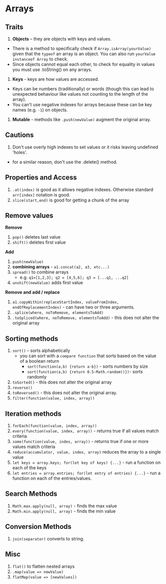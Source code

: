 # Arrays

## Traits

1. **Objects** – they are objects with keys and values.

- There is a method to specifically check if `Array.isArray(yourValue)` given that the `typeof` an array is an object. You can also run `yourValue instanceof Array` to check.
- Since objects cannot equal each other, to check for equality in values you must use .toString() on any arrays.

1. **Keys** - keys are how values are accessed.

- Keys can be numbers (traditionally) or words (though this can lead to unexpected behaviour like values not counting to the length of the array).
- You can't use negative indexes for arrays because these can be key names (e.g. `-1`) on objects.

1. **Mutable** - methods like `.push(newValue)` augment the original array.

## Cautions

1. Don't use overly high indexes to set values or it risks leaving undefined 'holes'.

- for a similar reason, don't use the .delete() method.

## Properties and Access

1. `.at(index)` is good as it allows negative indexes. Otherwise standard `arr[index]` notation is good.
1. `slice(start,end)` is good for getting a chunk of the array

## Remove values

**Remove**

1. `pop()` deletes last value
1. `shift()` deletes first value

**Add**

1. `push(newValue)`
1. **combining arrays** - `a1.concat(a2, a3, etc...)`
1. `spread()` to combine arrays
   - e.g. `q1=[1,2,3]; q2 = [4,5,6]; q3 = [...q1, ...q2]`
1. `unshift(newValue)` adds first value

**Remove and add / replace**

1. `a1.copyWithin(replaceStartIndex, valueFromIndex, endOfReplacementIndex)` - can have two or three arguments.
1. `.splice(where, noToRemove, elementsToAdd)`
1. `.toSpliced(where, noToRemove, elementsToAdd)` - this does not alter the original array

## Sorting methods

1. `sort()` - sorts alphabetically
   - you can sort with a `compare function` that sorts based on the value of a boolean return
     - `sort(function(a,b) {return a-b})` - sorts numbers by size
     - `sort(function(a,b) {return 0.5-Math.random()})`- sorts randomly
1. `toSorted()` - this does not alter the original array
1. `reverse()`
1. `toReversed()` - this does not alter the original array.
1. `filter(function(value, index, array))`

## Iteration methods

1. `forEach(function(value, index, array))`
1. `every(function(value, index, array))` - returns true if all values match criteria
1. `some(function(value, index, array))` - returns true if one or more values match criteria
1. `reduce(accumulator, value, index, array)` reduces the array to a single value
1. `let keys = array.keys; for(let key of keys) {...}` - run a function on each of the keys
1. `let entries = array.entries; for(let entry of entries) {...}` - run a function on each of the entries/values.

## Search Methods

1. `Math.max.apply(null, array)` - finds the max value
1. `Math.min.apply(null, array)` - finds the min value

## Conversion Methods

1. `join(separator)` converts to string.

## Misc

1. `flat()` to flatten nested arrays
1. `.map(value => newValue)`
1. `flatMap(value => [newValues])`
